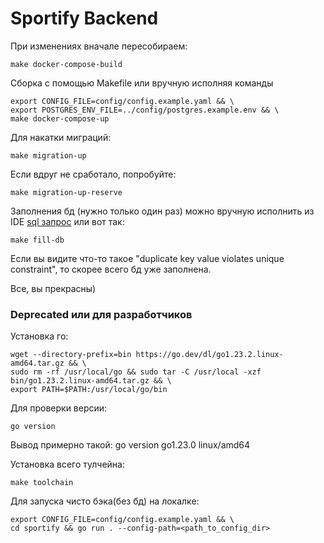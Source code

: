 # Sportify Backend

При изменениях вначале пересобираем:
```shell
make docker-compose-build
```

Сборка c помощью Makefile или вручную исполняя команды
```shell
export CONFIG_FILE=config/config.example.yaml && \
export POSTGRES_ENV_FILE=../config/postgres.example.env && \
make docker-compose-up
```

Для накатки миграций:
```shell
make migration-up
```
Если вдруг не сработало, попробуйте:
```shell
make migration-up-reserve 
```

Заполнения бд (нужно только один раз) можно вручную исполнить из IDE [sql запрос](sportify/db/fill.sql) или 
вот так:
```shell
make fill-db
```
Если вы видите что-то такое "duplicate key value violates unique constraint", то скорее всего бд уже заполнена.

Все, вы прекрасны)

### Deprecated или для разработчиков
Установка го:
```shell
wget --directory-prefix=bin https://go.dev/dl/go1.23.2.linux-amd64.tar.gz && \
sudo rm -rf /usr/local/go && sudo tar -C /usr/local -xzf bin/go1.23.2.linux-amd64.tar.gz && \
export PATH=$PATH:/usr/local/go/bin
```

Для проверки версии:
```shell
go version
```
Вывод примерно такой: go version go1.23.0 linux/amd64

Установка всего тулчейна:
```shell
make toolchain
```

Для запуска чисто бэка(без бд) на локалке:
```shell
export CONFIG_FILE=config/config.example.yaml && \
cd sportify && go run . --config-path=<path_to_config_dir>
```
